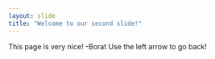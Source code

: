 ```yaml
---
layout: slide
title: "Welcome to our second slide!"
---
```

This page is very nice! -Borat
Use the left arrow to go back!
